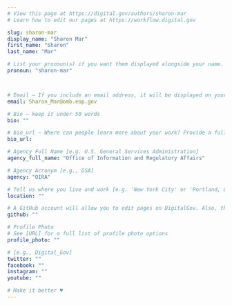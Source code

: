 ```yaml
---
# View this page at https://digital.gov/authors/sharon-mar
# Learn how to edit our pages at https://workflow.digital.gov

slug: sharon-mar
display_name: "Sharon Mar"
first_name: "Sharon"
last_name: "Mar"

# List your pronoun(s) if you want them displayed alongside your name. If blank, we'll use just your name. Learn more http://mypronouns.org
pronoun: "sharon-mar"



# Email — If you include an email address, it will be displayed on your profile page
email: Sharon_Mar@omb.eop.gov

# Bio — keep it under 50 words
bio: ""

# bio_url — Where can people learn more about your work? Provide a full URL [e.g. 'https://www.example.gov/']
bio_url:

# Agency Full Name [e.g. U.S. General Services Administration]
agency_full_name: "Office of Information and Regulatory Affairs"

# Agency Acronym [e.g., GSA]
agency: "OIRA"

# Tell us where you live and work [e.g. 'New York City' or 'Portland, OR']
location: ""

# A GitHub account will allow you to edit pages on DigitalGov. Also, the image used in your GitHub account can be used to populate your digital.gov profile photo. Learn more about getting a Github account at [URL]
github: ""

# Profile Photo
# See [URL] for a full list of profile photo options
profile_photo: ""

# [e.g., Digital_Gov]
twitter: ""
facebook: ""
instagram: ""
youtube: ""

# Make it better ♥
---
```

